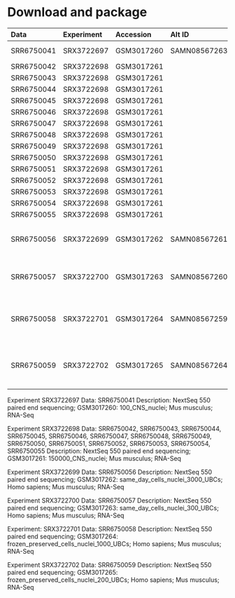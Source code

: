 # Download and package

| Data       | Experiment | Accession  | Alt ID     |Read count | Pheniqs 95%     | Other       | Description                           |
| :--------- | :--------- | :--------- | :--------- |:--------  | :-------------  | :---------- | :------------------------------------ |
| SRR6750041 | SRX3722697 | GSM3017260 |SAMN08567263| 77621181  | 48974827(63.09) |             | MM 100 CNS nuclei                     |
| SRR6750042 | SRX3722698 | GSM3017261 |            | 175426860 |                 |             |                                       |
| SRR6750043 | SRX3722698 | GSM3017261 |            | 168899524 |                 |             |                                       |
| SRR6750044 | SRX3722698 | GSM3017261 |            | 180669687 |                 |             |                                       |
| SRR6750045 | SRX3722698 | GSM3017261 |            | 162780062 |                 |             |                                       |
| SRR6750046 | SRX3722698 | GSM3017261 |            | 169265756 |                 |             |                                       |
| SRR6750047 | SRX3722698 | GSM3017261 |            | 159583744 |                 |             |                                       |
| SRR6750048 | SRX3722698 | GSM3017261 |            | 169834969 |                 |             |                                       |
| SRR6750049 | SRX3722698 | GSM3017261 |            | 158251360 |                 |             |                                       |
| SRR6750050 | SRX3722698 | GSM3017261 |            | 193849144 |                 |             |                                       |
| SRR6750051 | SRX3722698 | GSM3017261 |            | 174271445 |                 |             |                                       |
| SRR6750052 | SRX3722698 | GSM3017261 |            | 159511206 |                 |             |                                       |
| SRR6750053 | SRX3722698 | GSM3017261 |            | 228311645 |                 |             |                                       |
| SRR6750054 | SRX3722698 | GSM3017261 |            | 185871848 |                 |             |                                       |
| SRR6750055 | SRX3722698 | GSM3017261 |            | 169854521 |                 |             |                                       |
| SRR6750056 | SRX3722699 | GSM3017262 |SAMN08567261| 218683580 |137683698(62.96) |             | HS/MM same day cells nuclei 3000 UBCs |
| SRR6750057 | SRX3722700 | GSM3017263 |SAMN08567260| 215597675 |136178474(63.16) |             | HS/MM same day cells nuclei 300 UBCs  |
| SRR6750058 | SRX3722701 | GSM3017264 |SAMN08567259| 221577898 |125779278(56.76) |             | HS/MM frozen preserved cells nuclei 1000 UBCs |
| SRR6750059 | SRX3722702 | GSM3017265 |SAMN08567264| 241868411 |135120338(55.86) |             | HS/MM frozen preserved cells nuclei 200 UBCs |

Experiment SRX3722697
Data: SRR6750041
Description: NextSeq 550 paired end sequencing; GSM3017260: 100_CNS_nuclei; Mus musculus; RNA-Seq

Experiment SRX3722698
Data: SRR6750042, SRR6750043, SRR6750044, SRR6750045, SRR6750046, SRR6750047, SRR6750048, SRR6750049, SRR6750050, SRR6750051, SRR6750052, SRR6750053, SRR6750054, SRR6750055
Description: NextSeq 550 paired end sequencing; GSM3017261: 150000_CNS_nuclei; Mus musculus; RNA-Seq

Experiment SRX3722699
Data: SRR6750056
Description: NextSeq 550 paired end sequencing; GSM3017262: same_day_cells_nuclei_3000_UBCs; Homo sapiens; Mus musculus; RNA-Seq

Experiment SRX3722700
Data: SRR6750057
Description: NextSeq 550 paired end sequencing; GSM3017263: same_day_cells_nuclei_300_UBCs; Homo sapiens; Mus musculus; RNA-Seq

Experiment: SRX3722701
Data: SRR6750058
Description: NextSeq 550 paired end sequencing; GSM3017264: frozen_preserved_cells_nuclei_1000_UBCs; Homo sapiens; Mus musculus; RNA-Seq

Experiment SRX3722702
Data: SRR6750059
Description: NextSeq 550 paired end sequencing; GSM3017265: frozen_preserved_cells_nuclei_200_UBCs; Homo sapiens; Mus musculus; RNA-Seq
